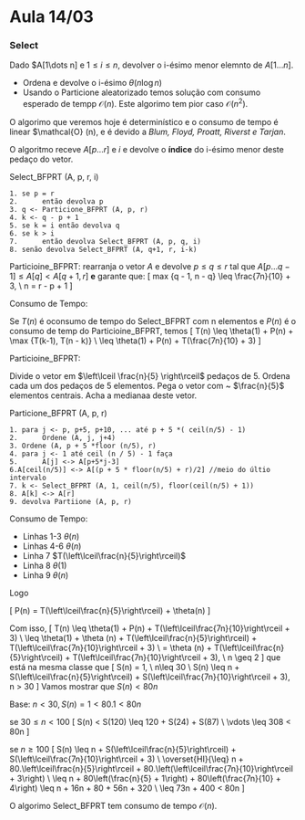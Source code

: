 # Aula 14/03

### Select

Dado $A[1\dots n] e $1 \leq i \leq n$, devolver o i-ésimo menor elemnto de $A[1\dots n]$.

* Ordena e devolve o i-ésimo $\theta(n\log n)$
* Usando o Particione aleatorizado temos solução com consumo esperado de tempp $\mathcal{O} (n)$.
Este algorimo tem pior caso $\mathcal{O} (n^2)$.

O algorimo que veremos hoje é determinístico e o consumo de tempo é linear $\mathcal{O} (n), e é devido a _Blum, Floyd, Proatt, Riverst e Tarjan_.

O algoritmo receve $A[p\dots r]$ e  $i$ e devolve o **índice** do i-ésimo menor deste pedaço do vetor.

Select_BFPRT (A, p, r, i)
```
1. se p = r
2.      então devolva p
3. q <- Particione_BFPRT (A, p, r)
4. k <- q - p + 1
5. se k = i então devolva q
6. se k > i
7.      então devolva Select_BFPRT (A, p, q, i)
8. senão devolva Select_BFPRT (A, q+1, r, i-k)
```

Particioine_BFPRT: rearranja o vetor $A$ e devolve $p \leq q \leq r$ tal que $A[p \dots q-1] \leq A[q] < A[q+1, r]$ **e** garante que:
\[
    max \{q - 1, n - q\} \leq \frac{7n}{10} + 3, \ n = r - p + 1
\]

Consumo de Tempo:

Se $T(n)$ é oconsumo de tempo do Select_BFPRT com n elementos e $P(n)$ é o consumo de temp do Particioine_BFPRT, temos
\[
    T(n) \leq \theta(1) + P(n) + \max \{T(k-1), T(n - k)\} \\
    \leq \theta(1) + P(n) + T(\frac{7n}{10} + 3)
\]

Particioine_BFPRT:

Divide o vetor em $\left\lceil \frac{n}{5} \right\rceil$ pedaços de 5. Ordena cada um dos pedaços de 5 elementos. Pega o vetor com ~ $\frac{n}{5}$ elementos centrais. Acha a medianaa deste vetor.

Particione_BFPRT (A, p, r)
```
1. para j <- p, p+5, p+10, ... até p + 5 *( ceil(n/5) - 1)
2.      Ordene (A, j, j+4)
3. Ordene (A, p + 5 *floor (n/5), r)
4. para j <- 1 até ceil (n / 5) - 1 faça
5.      A[j] <-> A[p+5*j-3]
6.A[ceil(n/5)] <-> A[(p + 5 * floor(n/5) + r)/2] //meio do últio intervalo
7. k <- Select_BFPRT (A, 1, ceil(n/5), floor(ceil(n/5) + 1))
8. A[k] <-> A[r]
9. devolva Partiione (A, p, r)
```

Consumo de Tempo:

* Linhas 1-3 $\theta(n)$
* Linhas 4-6 $\theta(n)$
* Linha 7 $T(\left\lceil\frac{n}{5}\right\rceil)$
* Linha 8 $\theta(1)$
* Linha 9 $\theta(n)$

Logo

\[
    P(n) = T(\left\lceil\frac{n}{5}\right\rceil) + \theta(n)
\]

Com isso,
\[
    T(n) \leq \theta(1) + P(n) + T(\left\lceil\frac{7n}{10}\right\rceil + 3) \\
    \leq \theta(1) + \theta (n) + T(\left\lceil\frac{n}{5}\right\rceil) + T(\left\lceil\frac{7n}{10}\right\rceil + 3) \\
    = \theta (n) + T(\left\lceil\frac{n}{5}\right\rceil) + T(\left\lceil\frac{7n}{10}\right\rceil + 3), \ n \geq 2
\]
que está na mesma classe que
\[
    S(n) = 1, \ n\leq 30 \\
    S(n) \leq n + S(\left\lceil\frac{n}{5}\right\rceil) + S(\left\lceil\frac{7n}{10}\right\rceil + 3), n > 30
\]
Vamos mostrar que $S(n) < 80 n$

Base: $n < 30, S(n) = 1 < 80.1 < 80n$

se $30 \leq n < 100$
\[
    S(n) < S(120) \leq 120 + S(24) + S(87) \\
    \vdots
    \leq 308 < 80n
\]

se $n \geq 100$
\[
    S(n) \leq n + S(\left\lceil\frac{n}{5}\right\rceil) + S(\left\lceil\frac{7n}{10}\right\rceil + 3) \\
    \overset{HI}{\leq} n + 80.\left\lceil\frac{n}{5}\right\rceil + 80.\left(\left\lceil\frac{7n}{10}\right\rceil + 3\right) \\
    \leq n + 80\left(\frac{n}{5} + 1\right) + 80\left(\frac{7n}{10} + 4\right)
    \leq n + 16n + 80 + 56n + 320 \\
    \leq 73n + 400 < 80n
\]

O algorimo Select_BFPRT tem consumo de tempo $\mathcal{O}(n)$.
